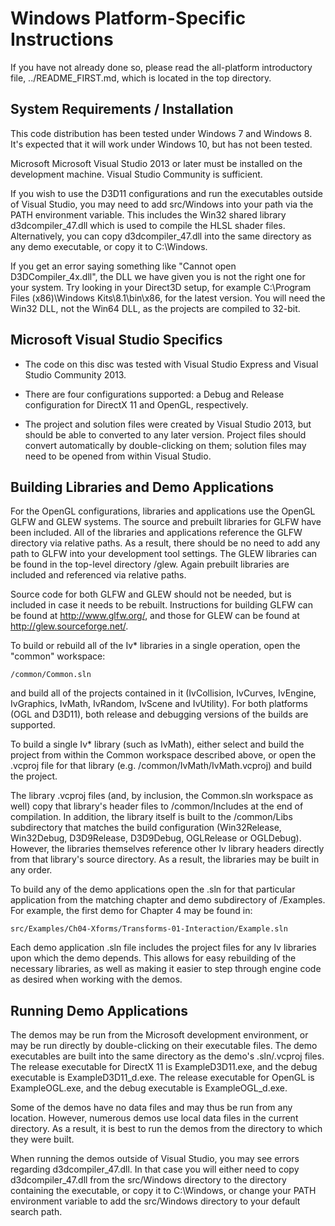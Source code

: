 Windows Platform-Specific Instructions
======================================

If you have not already done so, please read the all-platform introductory file, ../README_FIRST.md, which is located in the top directory.

System Requirements / Installation
----------------------------------

This code distribution has been tested under Windows 7 and Windows 8. It's expected that it will work under Windows 10, but has not been tested.

Microsoft Microsoft Visual Studio 2013 or later must be installed on the development machine. Visual Studio Community is sufficient.

If you wish to use the D3D11 configurations and run the executables outside of Visual Studio, you may need to add src/Windows into your path via the PATH environment variable. This includes the Win32 shared library d3dcompiler_47.dll which is used to compile the HLSL shader files. Alternatively, you can copy d3dcompiler_47.dll into the same directory as any demo executable, or copy it to C:\Windows.

If you get an error saying something like "Cannot open D3DCompiler_4x.dll", the DLL we have given you is not the right one for your system. Try looking in your Direct3D setup, for example C:\Program Files (x86)\Windows Kits\8.1\bin\x86, for the latest version. You will need the Win32 DLL, not the Win64 DLL, as the projects are compiled to 32-bit.

Microsoft Visual Studio Specifics
---------------------------------

* The code on this disc was tested with Visual Studio Express and Visual Studio Community 2013.

* There are four configurations supported: a Debug and Release configuration for DirectX 11 and OpenGL, respectively.  

* The project and solution files were created by Visual Studio 2013, but should be able to converted to any later version.  Project files should convert automatically by double-clicking on them; solution files may need to be opened from within Visual Studio.

Building Libraries and Demo Applications
----------------------------------------

For the OpenGL configurations, libraries and applications use the OpenGL GLFW and GLEW systems.  The source and prebuilt libraries for GLFW have been included.  All of the libraries and applications reference the GLFW directory via relative paths.  As a result, there should be no need to add any path to GLFW into your development tool settings. The GLEW libraries can be found in the top-level directory /glew.  Again prebuilt libraries are included and referenced via relative paths.

Source code for both GLFW and GLEW should not be needed, but is included in case it needs to be rebuilt. Instructions for building GLFW can be found at http://www.glfw.org/, and those for GLEW can be found at http://glew.sourceforge.net/.

To build or rebuild all of the Iv* libraries in a single operation, open the "common" workspace:

    /common/Common.sln

and build all of the projects contained in it (IvCollision, IvCurves, IvEngine, IvGraphics, IvMath, IvRandom, IvScene and IvUtility).  For both platforms (OGL and D3D11), both release and debugging versions of the builds are supported.

To build a single Iv* library (such as IvMath), either select and build the project from within the Common workspace described above, or open the .vcproj file for that library (e.g. /common/IvMath/IvMath.vcproj) and build the project. 

The library .vcproj files (and, by inclusion, the Common.sln workspace as well) copy that library's header files to /common/Includes at the end of compilation.  In addition, the library itself is built to the /common/Libs subdirectory that matches the build configuration (Win32Release, Win32Debug, D3D9Release, D3D9Debug, OGLRelease or OGLDebug).  However, the libraries themselves reference other Iv library headers directly from that library's source directory.  As a result, the libraries may be built in any order.

To build any of the demo applications open the .sln for that particular application from the matching chapter and demo subdirectory of /Examples.  For example, the first demo for Chapter 4 may be found in:

    src/Examples/Ch04-Xforms/Transforms-01-Interaction/Example.sln

Each demo application .sln file includes the project files for any Iv libraries upon which the demo depends.  This allows for easy rebuilding of the necessary libraries, as well as making it easier to step through engine code as desired when working with the demos.

Running Demo Applications
-------------------------

The demos may be run from the Microsoft development environment, or may be run directly by double-clicking on their executable files.  The demo executables are built into the same directory as the demo's .sln/.vcproj files.  The release executable for DirectX 11 is ExampleD3D11.exe, and the debug executable is ExampleD3D11_d.exe.  The release executable for OpenGL is ExampleOGL.exe, and the debug executable is ExampleOGL_d.exe.

Some of the demos have no data files and may thus be run from any location.  However, numerous demos use local data files in the current directory.  As a result, it is best to run the demos from the directory to which they were built.

When running the demos outside of Visual Studio, you may see errors regarding d3dcompiler_47.dll. In that case you will either need to copy d3dcompiler_47.dll from the src/Windows directory to the directory containing the executable, or copy it to C:\Windows, or change your PATH environment variable to add the src/Windows directory to your default search path.

